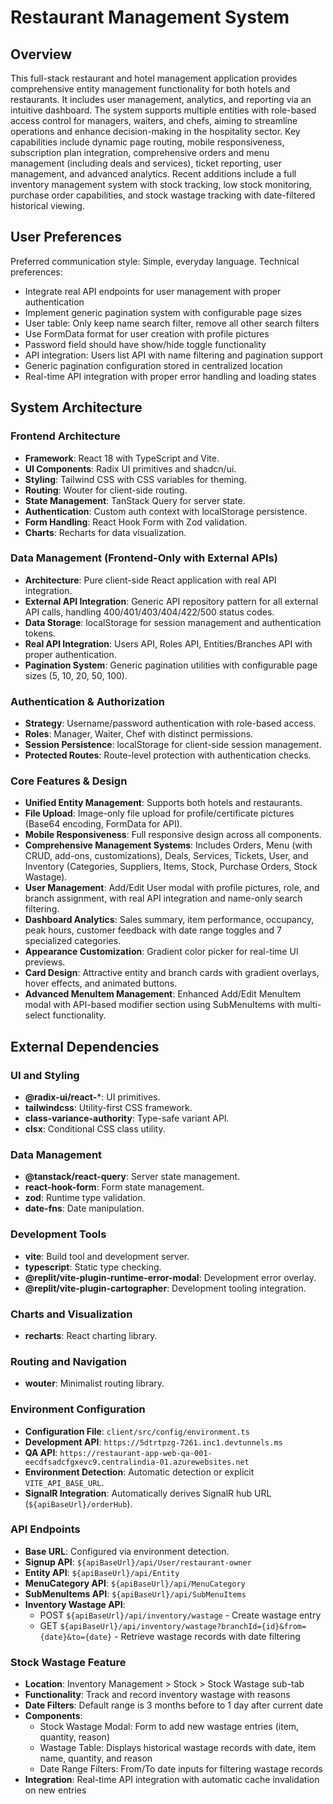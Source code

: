 # Restaurant Management System

## Overview
This full-stack restaurant and hotel management application provides comprehensive entity management functionality for both hotels and restaurants. It includes user management, analytics, and reporting via an intuitive dashboard. The system supports multiple entities with role-based access control for managers, waiters, and chefs, aiming to streamline operations and enhance decision-making in the hospitality sector. Key capabilities include dynamic page routing, mobile responsiveness, subscription plan integration, comprehensive orders and menu management (including deals and services), ticket reporting, user management, and advanced analytics. Recent additions include a full inventory management system with stock tracking, low stock monitoring, purchase order capabilities, and stock wastage tracking with date-filtered historical viewing.

## User Preferences
Preferred communication style: Simple, everyday language.
Technical preferences:
- Integrate real API endpoints for user management with proper authentication
- Implement generic pagination system with configurable page sizes
- User table: Only keep name search filter, remove all other search filters
- Use FormData format for user creation with profile pictures
- Password field should have show/hide toggle functionality
- API integration: Users list API with name filtering and pagination support
- Generic pagination configuration stored in centralized location
- Real-time API integration with proper error handling and loading states

## System Architecture

### Frontend Architecture
- **Framework**: React 18 with TypeScript and Vite.
- **UI Components**: Radix UI primitives and shadcn/ui.
- **Styling**: Tailwind CSS with CSS variables for theming.
- **Routing**: Wouter for client-side routing.
- **State Management**: TanStack Query for server state.
- **Authentication**: Custom auth context with localStorage persistence.
- **Form Handling**: React Hook Form with Zod validation.
- **Charts**: Recharts for data visualization.

### Data Management (Frontend-Only with External APIs)
- **Architecture**: Pure client-side React application with real API integration.
- **External API Integration**: Generic API repository pattern for all external API calls, handling 400/401/403/404/422/500 status codes.
- **Data Storage**: localStorage for session management and authentication tokens.
- **Real API Integration**: Users API, Roles API, Entities/Branches API with proper authentication.
- **Pagination System**: Generic pagination utilities with configurable page sizes (5, 10, 20, 50, 100).

### Authentication & Authorization
- **Strategy**: Username/password authentication with role-based access.
- **Roles**: Manager, Waiter, Chef with distinct permissions.
- **Session Persistence**: localStorage for client-side session management.
- **Protected Routes**: Route-level protection with authentication checks.

### Core Features & Design
- **Unified Entity Management**: Supports both hotels and restaurants.
- **File Upload**: Image-only file upload for profile/certificate pictures (Base64 encoding, FormData for API).
- **Mobile Responsiveness**: Full responsive design across all components.
- **Comprehensive Management Systems**: Includes Orders, Menu (with CRUD, add-ons, customizations), Deals, Services, Tickets, User, and Inventory (Categories, Suppliers, Items, Stock, Purchase Orders, Stock Wastage).
- **User Management**: Add/Edit User modal with profile pictures, role, and branch assignment, with real API integration and name-only search filtering.
- **Dashboard Analytics**: Sales summary, item performance, occupancy, peak hours, customer feedback with date range toggles and 7 specialized categories.
- **Appearance Customization**: Gradient color picker for real-time UI previews.
- **Card Design**: Attractive entity and branch cards with gradient overlays, hover effects, and animated buttons.
- **Advanced MenuItem Management**: Enhanced Add/Edit MenuItem modal with API-based modifier section using SubMenuItems with multi-select functionality.

## External Dependencies

### UI and Styling
- **@radix-ui/react-***: UI primitives.
- **tailwindcss**: Utility-first CSS framework.
- **class-variance-authority**: Type-safe variant API.
- **clsx**: Conditional CSS class utility.

### Data Management
- **@tanstack/react-query**: Server state management.
- **react-hook-form**: Form state management.
- **zod**: Runtime type validation.
- **date-fns**: Date manipulation.

### Development Tools
- **vite**: Build tool and development server.
- **typescript**: Static type checking.
- **@replit/vite-plugin-runtime-error-modal**: Development error overlay.
- **@replit/vite-plugin-cartographer**: Development tooling integration.

### Charts and Visualization
- **recharts**: React charting library.

### Routing and Navigation
- **wouter**: Minimalist routing library.

### Environment Configuration
- **Configuration File**: `client/src/config/environment.ts`
- **Development API**: `https://5dtrtpzg-7261.inc1.devtunnels.ms`
- **QA API**: `https://restaurant-app-web-qa-001-eecdfsadcfgxevc9.centralindia-01.azurewebsites.net`
- **Environment Detection**: Automatic detection or explicit `VITE_API_BASE_URL`.
- **SignalR Integration**: Automatically derives SignalR hub URL (`${apiBaseUrl}/orderHub`).

### API Endpoints
- **Base URL**: Configured via environment detection.
- **Signup API**: `${apiBaseUrl}/api/User/restaurant-owner`
- **Entity API**: `${apiBaseUrl}/api/Entity`
- **MenuCategory API**: `${apiBaseUrl}/api/MenuCategory`
- **SubMenuItems API**: `${apiBaseUrl}/api/SubMenuItems`
- **Inventory Wastage API**: 
  - POST `${apiBaseUrl}/api/inventory/wastage` - Create wastage entry
  - GET `${apiBaseUrl}/api/inventory/wastage?branchId={id}&from={date}&to={date}` - Retrieve wastage records with date filtering

### Stock Wastage Feature
- **Location**: Inventory Management > Stock > Stock Wastage sub-tab
- **Functionality**: Track and record inventory wastage with reasons
- **Date Filters**: Default range is 3 months before to 1 day after current date
- **Components**:
  - Stock Wastage Modal: Form to add new wastage entries (item, quantity, reason)
  - Wastage Table: Displays historical wastage records with date, item name, quantity, and reason
  - Date Range Filters: From/To date inputs for filtering wastage records
- **Integration**: Real-time API integration with automatic cache invalidation on new entries